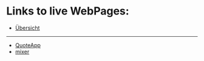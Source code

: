 # Links to live WebPages:
- [Übersicht](https://martinschneidder.github.io/RestfulBackends/)
---
- [QuoteApp](https://martinschneidder.github.io/RestfulBackends/Quote/)
- [mixer](https://martinschneidder.github.io/RestfulBackends/mixer/)
